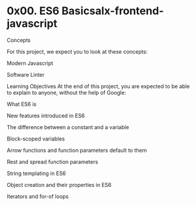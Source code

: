 # 0x00. ES6 Basicsalx-frontend-javascript


Concepts


For this project, we expect you to look at these concepts:


Modern Javascript


Software Linter

Learning Objectives
At the end of this project, you are expected to be able to explain to anyone, without the help of Google:

What ES6 is


New features introduced in ES6


The difference between a constant and a variable


Block-scoped variables


Arrow functions and function parameters default to them


Rest and spread function parameters


String templating in ES6


Object creation and their properties in ES6


Iterators and for-of loops
